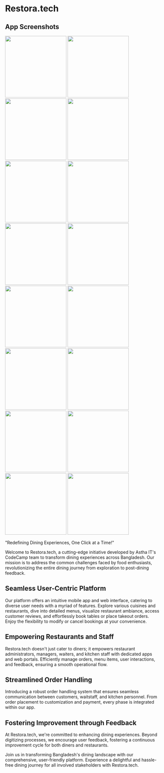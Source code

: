 # Restora.tech

## App Screenshots
<img src = "screenshot/Screen_01.png" width ="200" /> <img src = "screenshot/Screen_02.png" width ="200" /> <img src = "screenshot/Screen_03.png" width ="200" /> <img src = "screenshot/Screen_04.png" width ="200" />
<img src = "screenshot/Screen_05.png" width ="200" /> <img src = "screenshot/Screen_06.png" width ="200" /> <img src = "screenshot/Screen_07.png" width ="200" /> <img src = "screenshot/Screen_08.png" width ="200" />
<img src = "screenshot/Screen_09.png" width ="200" /> <img src = "screenshot/Screen_11.png" width ="200" /> <img src = "screenshot/Screen_12.png" width ="200" /> <img src = "screenshot/Screen_13.png" width ="200" />
<img src = "screenshot/Screen_14.png" width ="200" /> <img src = "screenshot/Screen_15.png" width ="200" /> <img src = "screenshot/Screen_16.png" width ="200" /> <img src = "screenshot/Screen_18.png" width ="200" />

"Redefining Dining Experiences, One Click at a Time!"

Welcome to Restora.tech, a cutting-edge initiative developed by Astha IT's CodeCamp team to transform dining experiences across Bangladesh. Our mission is to address the common challenges faced by food enthusiasts, revolutionizing the entire dining journey from exploration to post-dining feedback.

## Seamless User-Centric Platform

Our platform offers an intuitive mobile app and web interface, catering to diverse user needs with a myriad of features. Explore various cuisines and restaurants, dive into detailed menus, visualize restaurant ambiance, access customer reviews, and effortlessly book tables or place takeout orders. Enjoy the flexibility to modify or cancel bookings at your convenience.

## Empowering Restaurants and Staff

Restora.tech doesn't just cater to diners; it empowers restaurant administrators, managers, waiters, and kitchen staff with dedicated apps and web portals. Efficiently manage orders, menu items, user interactions, and feedback, ensuring a smooth operational flow.

## Streamlined Order Handling

Introducing a robust order handling system that ensures seamless communication between customers, waitstaff, and kitchen personnel. From order placement to customization and payment, every phase is integrated within our app.

## Fostering Improvement through Feedback

At Restora.tech, we're committed to enhancing dining experiences. Beyond digitizing processes, we encourage user feedback, fostering a continuous improvement cycle for both diners and restaurants.

Join us in transforming Bangladesh's dining landscape with our comprehensive, user-friendly platform. Experience a delightful and hassle-free dining journey for all involved stakeholders with Restora.tech.
